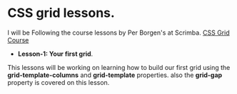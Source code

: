 # CSS grid lessons.

I will be Following the course lessons by Per Borgen's at Scrimba. [CSS Grid Course](https://scrimba.com/g/gR8PTE)

* **Lesson-1: Your first grid**.

This lessons will be working on learning how to build our first grid using the **grid-template-columns** and **grid-template** properties.
also the **grid-gap** property is covered on this lesson.
